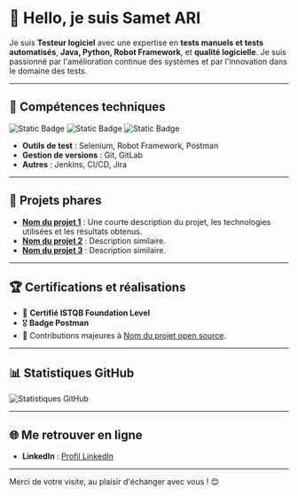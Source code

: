 
# 👋 Hello, je suis **Samet ARI**

Je suis **Testeur logiciel** avec une expertise en **tests manuels et tests automatisés**, **Java, Python, Robot Framework**, et **qualité logicielle**. 
Je suis passionné par l'amélioration continue des systèmes et par l'innovation dans le domaine des tests.

---

## 🚀 Compétences techniques
![Static Badge](https://img.shields.io/badge/code-Java-red?style=plastic)
![Static Badge](https://img.shields.io/badge/code-Python-blue?style=plastic&logo=Python&logoColor=yellow)
![Static Badge](https://img.shields.io/badge/code-MySQL-orange?style=plastic&logo=MySQL&logoColor=blue)



- **Outils de test** : Selenium, Robot Framework, Postman  
- **Gestion de versions** : Git, GitLab  
- **Autres** : Jenkins, CI/CD, Jira

---

## 🌟 Projets phares
- **[Nom du projet 1](#)** : Une courte description du projet, les technologies utilisées et les résultats obtenus.
- **[Nom du projet 2](#)** : Description similaire.
- **[Nom du projet 3](#)** : Description similaire.

---

## 🏆 Certifications et réalisations
- 🥇 **Certifié ISTQB Foundation Level**  
- 🎖️ **Badge Postman**  
- 🚀 Contributions majeures à [Nom du projet open source](#).

---

## 📊 Statistiques GitHub
![Statistiques GitHub](https://github-readme-stats.vercel.app/api?username=SametAri&show_icons=true&theme=radical)

---

## 🌐 Me retrouver en ligne
- **LinkedIn** : [Profil LinkedIn](https://linkedin.com/in/samet-ari)  


---

Merci de votre visite, au plaisir d'échanger avec vous ! 😊

